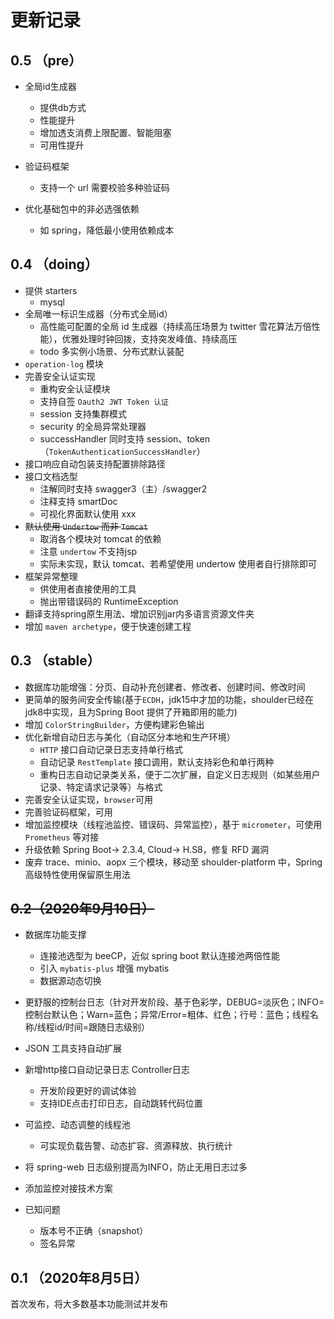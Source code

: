 # 更新记录

## 0.5 （pre）
- 全局id生成器
    - 提供db方式
    - 性能提升
    - 增加透支消费上限配置、智能阻塞
    - 可用性提升
    
- 验证码框架
    - 支持一个 url 需要校验多种验证码
        
- 优化基础包中的非必选强依赖
    - 如 spring，降低最小使用依赖成本

## 0.4 （doing）
- 提供 starters
    - mysql
- 全局唯一标识生成器（分布式全局id）
    - 高性能可配置的全局 id 生成器（持续高压场景为 twitter 雪花算法万倍性能），优雅处理时钟回拨，支持突发峰值、持续高压
    - todo 多实例小场景、分布式默认装配
- `operation-log` 模块
- 完善安全认证实现
    - 重构安全认证模块
    - 支持自签 `Oauth2 JWT Token 认证`
    - session 支持集群模式
    - security 的全局异常处理器
    - successHandler 同时支持 session、token（`TokenAuthenticationSuccessHandler`）
- 接口响应自动包装支持配置排除路径
- 接口文档选型
    - 注解同时支持 swagger3（主）/swagger2
    - 注释支持 smartDoc
    - 可视化界面默认使用 xxx
- ~~默认使用 `Undertow` 而非 `Tomcat`~~
    - 取消各个模块对 tomcat 的依赖
    - 注意 `undertow` 不支持jsp
    - 实际未实现，默认 tomcat、若希望使用 undertow 使用者自行排除即可
- 框架异常整理
    - 供使用者直接使用的工具
    - 抛出带错误码的 RuntimeException
- 翻译支持spring原生用法、增加识别jar内多语言资源文件夹
- 增加 `maven archetype`，便于快速创建工程


## 0.3 （stable）
- 数据库功能增强：分页、自动补充创建者、修改者、创建时间、修改时间
- 更简单的服务间安全传输(基于`ECDH`，jdk15中才加的功能，shoulder已经在jdk8中实现，且为Spring Boot 提供了开箱即用的能力)
- 增加 `ColorStringBuilder`，方便构建彩色输出
- 优化新增自动日志与美化（自动区分本地和生产环境）
    - `HTTP` 接口自动记录日志支持单行格式
    - 自动记录 `RestTemplate` 接口调用，默认支持彩色和单行两种
    - 重构日志自动记录类关系，便于二次扩展，自定义日志规则（如某些用户记录、特定请求记录等）与格式
- 完善安全认证实现，`browser`可用
- 完善验证码框架，可用
- 增加监控模块（线程池监控、错误码、异常监控），基于 `micrometer`，可使用 `Prometheus` 等对接
- 升级依赖 Spring Boot-> 2.3.4, Cloud-> H.S8，修复 RFD 漏洞
- 废弃 trace、minio、aopx 三个模块，移动至 shoulder-platform 中，Spring 高级特性使用保留原生用法

## ~~0.2（2020年9月10日）~~
- 数据库功能支撑
    - 连接池选型为 beeCP，近似 spring boot 默认连接池两倍性能
    - 引入 `mybatis-plus` 增强 mybatis
    - 数据源动态切换
- 更舒服的控制台日志（针对开发阶段、基于色彩学，DEBUG=淡灰色；INFO=控制台默认色；Warn=蓝色；异常/Error=粗体、红色；行号：蓝色；线程名称/线程id/时间=跟随日志级别）
- JSON 工具支持自动扩展
- 新增http接口自动记录日志 Controller日志
    - 开发阶段更好的调试体验
    - 支持IDE点击打印日志，自动跳转代码位置
- 可监控、动态调整的线程池
    - 可实现负载告警、动态扩容、资源释放、执行统计
- 将 spring-web 日志级别提高为INFO，防止无用日志过多
- 添加监控对接技术方案

- 已知问题
    - 版本号不正确（snapshot）
    - 签名异常


## 0.1 （2020年8月5日）

首次发布，将大多数基本功能测试并发布
